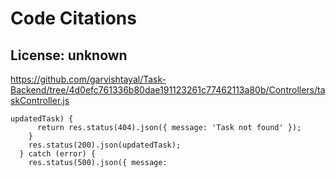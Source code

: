 # Code Citations

## License: unknown
https://github.com/garvishtayal/Task-Backend/tree/4d0efc761336b80dae191123261c77462113a80b/Controllers/taskController.js

```
updatedTask) {
      return res.status(404).json({ message: 'Task not found' });
    }
    res.status(200).json(updatedTask);
  } catch (error) {
    res.status(500).json({ message:
```

